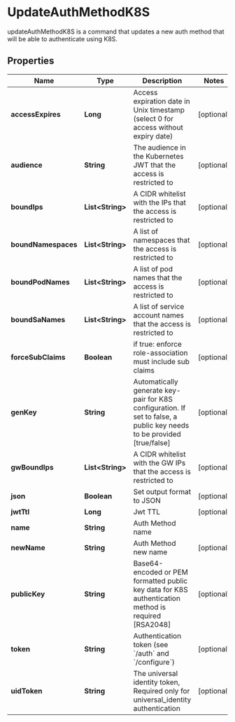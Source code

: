 

# UpdateAuthMethodK8S

updateAuthMethodK8S is a command that updates a new auth method that will be able to authenticate using K8S.

## Properties

Name | Type | Description | Notes
------------ | ------------- | ------------- | -------------
**accessExpires** | **Long** | Access expiration date in Unix timestamp (select 0 for access without expiry date) |  [optional]
**audience** | **String** | The audience in the Kubernetes JWT that the access is restricted to |  [optional]
**boundIps** | **List&lt;String&gt;** | A CIDR whitelist with the IPs that the access is restricted to |  [optional]
**boundNamespaces** | **List&lt;String&gt;** | A list of namespaces that the access is restricted to |  [optional]
**boundPodNames** | **List&lt;String&gt;** | A list of pod names that the access is restricted to |  [optional]
**boundSaNames** | **List&lt;String&gt;** | A list of service account names that the access is restricted to |  [optional]
**forceSubClaims** | **Boolean** | if true: enforce role-association must include sub claims |  [optional]
**genKey** | **String** | Automatically generate key-pair for K8S configuration. If set to false, a public key needs to be provided [true/false] |  [optional]
**gwBoundIps** | **List&lt;String&gt;** | A CIDR whitelist with the GW IPs that the access is restricted to |  [optional]
**json** | **Boolean** | Set output format to JSON |  [optional]
**jwtTtl** | **Long** | Jwt TTL |  [optional]
**name** | **String** | Auth Method name | 
**newName** | **String** | Auth Method new name |  [optional]
**publicKey** | **String** | Base64-encoded or PEM formatted public key data for K8S authentication method is required [RSA2048] |  [optional]
**token** | **String** | Authentication token (see &#x60;/auth&#x60; and &#x60;/configure&#x60;) |  [optional]
**uidToken** | **String** | The universal identity token, Required only for universal_identity authentication |  [optional]



